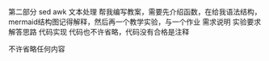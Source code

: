 第二部分 sed awk 文本处理
帮我编写教案，需要先介绍函数，在给我语法结构，mermaid结构图记得解释，然后再一个教学实验，与一个作业
 需求说明 实验要求  解答思路  代码实现 代码也不许省略，代码没有合格是注释


不许省略任何内容